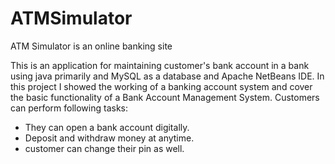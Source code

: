 # ATMSimulator
ATM Simulator is an online banking site

This is an application for maintaining customer's bank account in a bank using java primarily and MySQL as a database and Apache NetBeans IDE. In this project I showed the working of a banking account system and cover the basic functionality of a Bank Account Management System.
Customers can perform following tasks:
* They can open a bank account digitally.
* Deposit and withdraw money at anytime.
* customer can change their pin as well.
